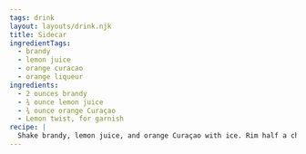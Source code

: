 ```yaml
---
tags: drink
layout: layouts/drink.njk
title: Sidecar
ingredientTags:
  - brandy
  - lemon juice
  - orange curacao
  - orange liqueur
ingredients:
  - 2 ounces brandy
  - ¾ ounce lemon juice
  - ¾ ounce orange Curaçao
  - Lemon twist, for garnish
recipe: |
  Shake brandy, lemon juice, and orange Curaçao with ice. Rim half a chilled coupe glass with sugar. Strain drink into glass. Garnish with a lemon twist.
---
```

